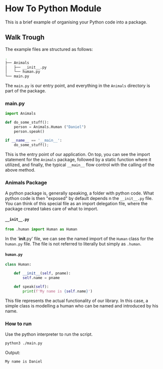 # How To Python Module

This is a brief example of organising your Python code into a package.

## Walk Trough

The example files are structured as follows:

```bash
.
├── Animals
│   ├── __init__.py
│   └── human.py
└── main.py
```

The `main.py` is our entry point, and everything in the `Animals` directory is part of the package.

### main.py

```python
import Animals

def do_some_stuff():
    person = Animals.Human ("Daniel")
    person.speak()

if __name__ == '__main__':
    do_some_stuff();
```

This is the entry point of our application.
On top, you can see the import statement for the `Animals` package,
followed by a static function where it utilized,
and finally, the typical `__main__` flow control with the calling of the above method.

### Animals Package

A python package is, generally speaking, a folder with python code.
What python code is then "exposed" by default depends n the `__init__.py` file.
You can think of this special file as an import delegation file,
where the package created takes care of what to import.

#### `__init__.py`

```python
from .human import Human as Human
```

In the '__init__.py' file, we can see the named import of the `Human` class for the `human.py` file.
The file is not referred to literally but simply as `.human`.


#### `human.py` 

```python
class Human:

    def __init__(self, pname):
        self.name = pname

    def speak(self):
        print(f'My name is {self.name}')
```

This file represents the actual functionality of our library.
In this case, a simple class is modelling a human who can be named and introduced by his name.

### How to run

Use the python interpreter to run the script.

```bash
python3 ./main.py
```

Output:

```bash
My name is Daniel
```
